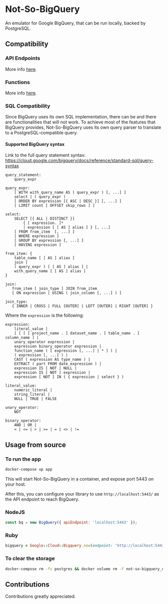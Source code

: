 # Not-So-BigQuery

An emulator for Google BigQuery, that can be run locally, backed by PostgreSQL.

## Compatibility

### API Endpoints

More info [here](API_SUPPORT.md).

### Functions

More info [here](FUNCTION_SUPPORT.md).

### SQL Compatibility

Since BigQuery uses its own SQL implementation, there can be and there are functionalities that will not work. To
achieve most of the features that BigQuery provides, Not-So-BigQuery uses its own query parser to translate to a
PostgreSQL-compatible query.

#### Supported BigQuery syntax

Link to the full query statement syntax: https://cloud.google.com/bigquery/docs/reference/standard-sql/query-syntax

```
query_statement:
    query_expr

query_expr:
    [ WITH with_query_name AS ( query_expr ) [, ...] ]
    select | ( query_expr )
    [ ORDER BY expression [{ ASC | DESC }] [, ...] ]
    [ LIMIT count [ OFFSET skip_rows ] ]

select:
    SELECT [{ ALL | DISTINCT }]
        { [ expression. ]*
        | expression [ [ AS ] alias ] } [, ...]
    [ FROM from_item  [, ...] ]
    [ WHERE expression ]
    [ GROUP BY expression [, ...] ]
    [ HAVING expression ]

from_item: {
    table_name [ [ AS ] alias ]
    join |
    ( query_expr ) [ [ AS ] alias ] |
    with_query_name [ [ AS ] alias ]
}

join:
   from_item [ join_type ] JOIN from_item
   [ ON expression | USING ( join_column [, ...] ) ]

join_type:
   { INNER | CROSS | FULL [OUTER] | LEFT [OUTER] | RIGHT [OUTER] }
```

Where the `expression` is the following:

```
expression:
    literal_value |
    [ [ [ [ project_name . ] dataset_name . ] table_name . ] column_name ] |
    unary_operator expression |
    expression binary_operator expression |
    function_name ( [ expression [, ...] | * ] ) |
    ( expression [, ...] ) |
    CAST ( expression AS type_name ) |
    EXTRACT ( part FROM date_expression ) |
    expression IS [ NOT ] NULL | 
    expression IS [ NOT ] expression |
    expression [ NOT ] IN ( { expression | select } )

literal_value:
    numeric_literal |
    string_literal |
    NULL | TRUE | FALSE

unary_operator:
    NOT

binary_operator:
    AND | OR |
    < | <= | > | >= | = | <> | != 
```

## Usage from source

### To run the app

```bash
docker-compose up app
```

This will start Not-So-BigQuery in a container, and expose port 5443 on your host.

After this, you can configure your library to use `http://localhost:5443/` as the API endpoint to reach BigQuery.

### NodeJS

```javascript
const bq = new BigQuery({ apiEndpoint: 'localhost:5443' });
```

### Ruby

```ruby
bigquery = Google::Cloud::Bigquery.new(endpoint: 'http://localhost:5443/')
```

### To clear the storage

```bash
docker-compose rm -fs postgres && docker volume rm -f not-so-bigquery_db-data
```

## Contributions

Contributions greatly appreciated.
